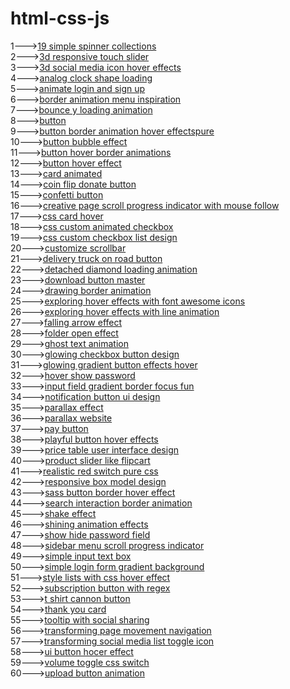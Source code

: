 # html-css-js
1---><a href="https://hawanbeats.github.io/html-css-js/19%20simple%20spinner%20collections/">19 simple spinner collections</a>
<br>
2---><a href="https://hawanbeats.github.io/html-css-js/3d%20responsive%20touch%20slider/">3d responsive touch slider</a>
<br>
3---><a href="https://hawanbeats.github.io/html-css-js/3d%20social%20media%20icon%20hover%20effects/">3d social media icon hover effects</a>
<br>
4---><a href="https://hawanbeats.github.io/html-css-js/analog%20clock%20shape%20loading/">analog clock shape loading</a>
<br>
5---><a href="https://hawanbeats.github.io/html-css-js/animate%20login%20and%20sign%20up/">animate login and sign up</a>
<br>
6---><a href="https://hawanbeats.github.io/html-css-js/border%20animation%20menu%20inspiration/">border animation menu inspiration</a>
<br>
7---><a href="https://hawanbeats.github.io/html-css-js/bounce%20y%20loading%20animation/">bounce y loading animation</a>
<br>
8---><a href="https://hawanbeats.github.io/html-css-js/button/">button</a>
<br>
9---><a href="https://hawanbeats.github.io/html-css-js/button%20border%20animation%20on%20hover%20effectspure/">button border animation hover effectspure</a>
<br>
10---><a href="https://hawanbeats.github.io/html-css-js/button%20bubble%20effect/">button bubble effect</a>
<br>
11---><a href="https://hawanbeats.github.io/html-css-js/button%20hover%20border%20animations/">button hover border animations</a>
<br>
12---><a href="https://hawanbeats.github.io/html-css-js/button%20hover%20effect/">button hover effect</a>
<br>
13---><a href="https://hawanbeats.github.io/html-css-js/card%20animated/">card animated</a>
<br>
14---><a href="https://hawanbeats.github.io/html-css-js/coin%20flip%20donate%20button/">coin flip donate button</a>
<br>
15---><a href="https://hawanbeats.github.io/html-css-js/confetti%20button/">confetti button</a>
<br>
16---><a href="https://hawanbeats.github.io/html-css-js/creative%20page%20scroll%20progress%20indicator%20with%20mouse%20follow/">creative page scroll progress indicator with mouse follow</a>
<br>
17---><a href="https://hawanbeats.github.io/html-css-js/css%20card%20hover/">css card hover</a>
<br>
18---><a href="https://hawanbeats.github.io/html-css-js/css%20custom%20animated%20checkbox/">css custom animated checkbox</a>
<br>
19---><a href="https://hawanbeats.github.io/html-css-js/css%20custom%20checkbox%20list%20design/">css custom checkbox list design</a>
<br>
20---><a href="https://hawanbeats.github.io/html-css-js/customize%20scrollbar/">customize scrollbar</a>
<br>
21---><a href="https://hawanbeats.github.io/html-css-js/delivery%20truck%20on%20road%20button/">delivery truck on road button</a>
<br>
22---><a href="https://hawanbeats.github.io/html-css-js/detached%20diamond%20loading%20animation/">detached diamond loading animation</a>
<br>
23---><a href="https://hawanbeats.github.io/html-css-js/download-button-master/">download button master</a>
<br>
24---><a href="https://hawanbeats.github.io/html-css-js/drawing%20border%20animation/">drawing border animation</a>
<br>
25---><a href="https://hawanbeats.github.io/html-css-js/exploring%20hover%20effects%20with%20font%20awesome%20icons/">exploring hover effects with font awesome icons</a>
<br>
26---><a href="https://hawanbeats.github.io/html-css-js/exploring%20hover%20effects%20with%20line%20animation/">exploring hover effects with line animation</a>
<br>
27---><a href="https://hawanbeats.github.io/html-css-js/falling%20arrow%20effect/">falling arrow effect</a>
<br>
28---><a href="https://hawanbeats.github.io/html-css-js/folder%20open%20effect/">folder open effect</a>
<br>
29---><a href="https://hawanbeats.github.io/html-css-js/ghost%20text%20animation/">ghost text animation</a>
<br>
30---><a href="https://hawanbeats.github.io/html-css-js/glowing%20checkbox%20button%20design/">glowing checkbox button design</a>
<br>
31---><a href="https://hawanbeats.github.io/html-css-js/glowing%20gradient%20button%20effects%20on%20hover/">glowing gradient button effects hover</a>
<br>
32---><a href="https://hawanbeats.github.io/html-css-js/hover%20show%20password/">hover show password</a>
<br>
33---><a href="https://hawanbeats.github.io/html-css-js/input%20field%20gradient%20border%20focus%20fun/">input field gradient border focus fun</a>
<br>
34---><a href="https://hawanbeats.github.io/html-css-js/notification%20button%20ui%20design/">notification button ui design</a>
<br>
35---><a href="https://hawanbeats.github.io/html-css-js/parallax%20effect/">parallax effect</a>
<br>
36---><a href="https://hawanbeats.github.io/html-css-js/parallax%20website/">parallax website</a>
<br>
37---><a href="https://hawanbeats.github.io/html-css-js/pay%20button/">pay button</a>
<br>
38---><a href="https://hawanbeats.github.io/html-css-js/playful%20button%20hover%20effects/">playful button hover effects</a>
<br>
39---><a href="https://hawanbeats.github.io/html-css-js/price%20table%20user%20interface%20design/">price table user interface design</a>
<br>
40---><a href="https://hawanbeats.github.io/html-css-js/product%20slider%20like%20flipcart/">product slider like flipcart</a>
<br>
41---><a href="https://hawanbeats.github.io/html-css-js/realistic%20red%20switch%20pure%20css/">realistic red switch pure css</a>
<br>
42---><a href="https://hawanbeats.github.io/html-css-js/responsive%20box%20model%20design/">responsive box model design</a>
<br>
43---><a href="https://hawanbeats.github.io/html-css-js/sass%20button%20border%20hover%20effect/">sass button border hover effect</a>
<br>
44---><a href="https://hawanbeats.github.io/html-css-js/search%20interaction%20border%20animation/">search interaction border animation</a>
<br>
45---><a href="https://hawanbeats.github.io/html-css-js/shake%20effect/">shake effect</a>
<br>
46---><a href="https://hawanbeats.github.io/html-css-js/shining%20text%20animation%20effects/">shining animation effects</a>
<br>
47---><a href="https://hawanbeats.github.io/html-css-js/show%20hide%20password%20field/">show hide password field</a>
<br>
48---><a href="https://hawanbeats.github.io/html-css-js/sidebar%20menu%20scroll%20progress%20indicator/">sidebar menu scroll progress indicator</a>
<br>
49---><a href="https://hawanbeats.github.io/html-css-js/simple%20input%20text%20box/">simple input text box</a>
<br>
50---><a href="https://hawanbeats.github.io/html-css-js/simple%20login%20form%20gradient%20background/">simple login form gradient background</a>
<br>
51---><a href="https://hawanbeats.github.io/html-css-js/style%20lists%20with%20css%20hover%20effect/">style lists with css hover effect</a>
<br> 
52---><a href="https://hawanbeats.github.io/html-css-js/subscription%20button%20with%20regex/">subscription button with regex</a>
<br>
53---><a href="https://hawanbeats.github.io/html-css-js/t%20shirt%20cannon%20button/">t shirt cannon button</a>
<br>
54---><a href="https://hawanbeats.github.io/html-css-js/thank%20you%20card/">thank you card</a>
<br>
55---><a href="https://hawanbeats.github.io/html-css-js/tooltip%20with%20social%20sharing/">tooltip with social sharing</a>
<br>
56---><a href="https://hawanbeats.github.io/html-css-js/transforming%20page%20movement%20navigation/">transforming page movement navigation</a>
<br>
57---><a href="https://hawanbeats.github.io/html-css-js/transforming%20social%20media%20list%20toggle%20icon/">transforming social media list toggle icon</a>
<br>
58---><a href="https://hawanbeats.github.io/html-css-js/ui%20button%20hover%20effect/">ui button hocer effect</a>
<br>
59---><a href="https://hawanbeats.github.io/html-css-js/volume%20toggle%20css%20switch/">volume toggle css switch</a>
<br>
60---><a href="https://hawanbeats.github.io/html-css-js/upload%20button%20animation/">upload button animation</a>
